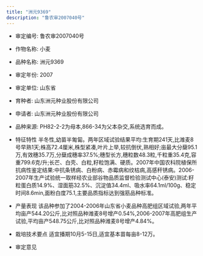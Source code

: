 ```yaml
---
title: "洲元9369"
description: "鲁农审2007040号"
---
```

* 审定编号:  鲁农审2007040号

*  作物名称:  小麦

*  品种名称:  洲元9369

*  审定年份:  2007

*  审定单位:  山东省

* 育种者:  山东洲元种业股份有限公司

*  申请者:  山东洲元种业股份有限公司

*  品种来源:  PH82-2-2为母本,866-34为父本杂交,系统选育而成。

*  特征特性
半冬性,幼苗半匍匐。两年区域试验结果平均:生育期241天,比潍麦8号早熟1天;株高72.4厘米,株型紧凑,叶片上举,较抗倒伏,熟相好;亩最大分蘖95.1万,有效穗35.7万,分蘖成穗率37.5%;穗型长方,穗粒数48.3粒,千粒重35.4克,容重799.6克/升;长芒、白壳、白粒,籽粒饱满、硬质。2007年中国农科院植保所抗病性鉴定结果:中抗条锈病、白粉病、赤霉病和纹枯病,高感秆锈病。2006-2007年生产试验统一取样经农业部谷物品质监督检验测试中心(泰安)测试:籽粒蛋白质14.9%、湿面筋32.5%、沉淀值34.4ml、吸水率64.1ml/100g、稳定时间8.6min,面粉白度75.1,主要品质指标达到强筋品种标准。

*  产量表现
该品种参加了2004-2006年山东省小麦品种高肥组区域试验,两年平均亩产544.20公斤,比对照品种潍麦8号增产0.54%,2006-2007年高肥组生产试验,平均亩产548.75公斤,比对照品种潍麦8号增产4.84%。

*  栽培技术要点
适宜播期10月5-15日,适宜基本苗每亩8-12万。

*  审定意见

